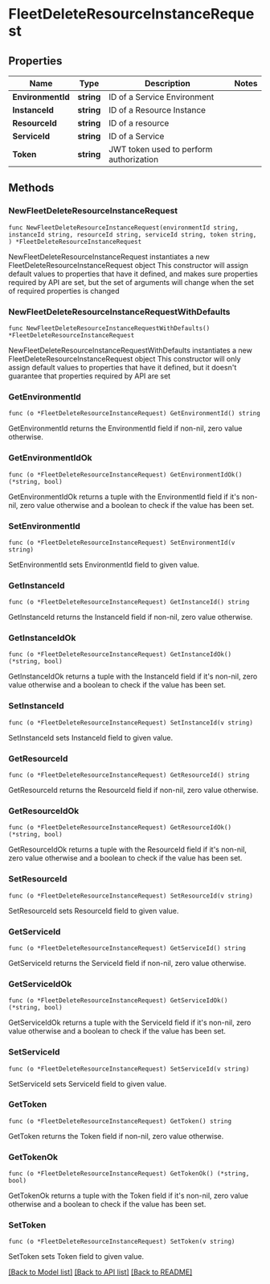 # FleetDeleteResourceInstanceRequest

## Properties

Name | Type | Description | Notes
------------ | ------------- | ------------- | -------------
**EnvironmentId** | **string** | ID of a Service Environment | 
**InstanceId** | **string** | ID of a Resource Instance | 
**ResourceId** | **string** | ID of a resource | 
**ServiceId** | **string** | ID of a Service | 
**Token** | **string** | JWT token used to perform authorization | 

## Methods

### NewFleetDeleteResourceInstanceRequest

`func NewFleetDeleteResourceInstanceRequest(environmentId string, instanceId string, resourceId string, serviceId string, token string, ) *FleetDeleteResourceInstanceRequest`

NewFleetDeleteResourceInstanceRequest instantiates a new FleetDeleteResourceInstanceRequest object
This constructor will assign default values to properties that have it defined,
and makes sure properties required by API are set, but the set of arguments
will change when the set of required properties is changed

### NewFleetDeleteResourceInstanceRequestWithDefaults

`func NewFleetDeleteResourceInstanceRequestWithDefaults() *FleetDeleteResourceInstanceRequest`

NewFleetDeleteResourceInstanceRequestWithDefaults instantiates a new FleetDeleteResourceInstanceRequest object
This constructor will only assign default values to properties that have it defined,
but it doesn't guarantee that properties required by API are set

### GetEnvironmentId

`func (o *FleetDeleteResourceInstanceRequest) GetEnvironmentId() string`

GetEnvironmentId returns the EnvironmentId field if non-nil, zero value otherwise.

### GetEnvironmentIdOk

`func (o *FleetDeleteResourceInstanceRequest) GetEnvironmentIdOk() (*string, bool)`

GetEnvironmentIdOk returns a tuple with the EnvironmentId field if it's non-nil, zero value otherwise
and a boolean to check if the value has been set.

### SetEnvironmentId

`func (o *FleetDeleteResourceInstanceRequest) SetEnvironmentId(v string)`

SetEnvironmentId sets EnvironmentId field to given value.


### GetInstanceId

`func (o *FleetDeleteResourceInstanceRequest) GetInstanceId() string`

GetInstanceId returns the InstanceId field if non-nil, zero value otherwise.

### GetInstanceIdOk

`func (o *FleetDeleteResourceInstanceRequest) GetInstanceIdOk() (*string, bool)`

GetInstanceIdOk returns a tuple with the InstanceId field if it's non-nil, zero value otherwise
and a boolean to check if the value has been set.

### SetInstanceId

`func (o *FleetDeleteResourceInstanceRequest) SetInstanceId(v string)`

SetInstanceId sets InstanceId field to given value.


### GetResourceId

`func (o *FleetDeleteResourceInstanceRequest) GetResourceId() string`

GetResourceId returns the ResourceId field if non-nil, zero value otherwise.

### GetResourceIdOk

`func (o *FleetDeleteResourceInstanceRequest) GetResourceIdOk() (*string, bool)`

GetResourceIdOk returns a tuple with the ResourceId field if it's non-nil, zero value otherwise
and a boolean to check if the value has been set.

### SetResourceId

`func (o *FleetDeleteResourceInstanceRequest) SetResourceId(v string)`

SetResourceId sets ResourceId field to given value.


### GetServiceId

`func (o *FleetDeleteResourceInstanceRequest) GetServiceId() string`

GetServiceId returns the ServiceId field if non-nil, zero value otherwise.

### GetServiceIdOk

`func (o *FleetDeleteResourceInstanceRequest) GetServiceIdOk() (*string, bool)`

GetServiceIdOk returns a tuple with the ServiceId field if it's non-nil, zero value otherwise
and a boolean to check if the value has been set.

### SetServiceId

`func (o *FleetDeleteResourceInstanceRequest) SetServiceId(v string)`

SetServiceId sets ServiceId field to given value.


### GetToken

`func (o *FleetDeleteResourceInstanceRequest) GetToken() string`

GetToken returns the Token field if non-nil, zero value otherwise.

### GetTokenOk

`func (o *FleetDeleteResourceInstanceRequest) GetTokenOk() (*string, bool)`

GetTokenOk returns a tuple with the Token field if it's non-nil, zero value otherwise
and a boolean to check if the value has been set.

### SetToken

`func (o *FleetDeleteResourceInstanceRequest) SetToken(v string)`

SetToken sets Token field to given value.



[[Back to Model list]](../README.md#documentation-for-models) [[Back to API list]](../README.md#documentation-for-api-endpoints) [[Back to README]](../README.md)


